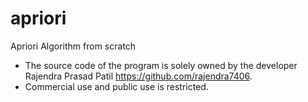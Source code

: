 # apriori
Apriori Algorithm from scratch

* The source code of the program is solely owned by the developer Rajendra Prasad Patil https://github.com/rajendra7406.
* Commercial use and public use is restricted.
